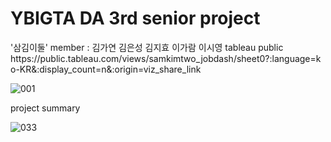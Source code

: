 <h1>YBIGTA DA 3rd senior project</h1>
'삼김이둘'
member : 김가연 김은성 김지효 이가람 이시영
tableau public
https://public.tableau.com/views/samkimtwo_jobdash/sheet0?:language=ko-KR&:display_count=n&:origin=viz_share_link

![001](https://user-images.githubusercontent.com/87442649/205682571-59fc9b9b-cb2e-433d-91d6-e637258beaa7.png)


project summary
 


![033](https://user-images.githubusercontent.com/87442649/205682682-f7cfd44f-5a9e-4fc3-8777-d7f2876fd139.png)

